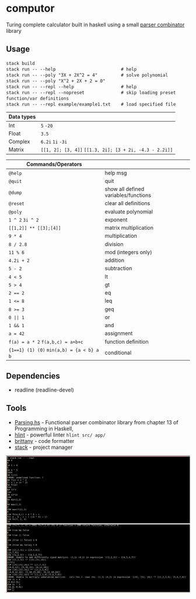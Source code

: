 # computor

Turing complete calculator built in haskell using a small [parser combinator](https://en.wikipedia.org/wiki/Parser_combinator) library

## Usage

```
stack build
stack run -- --help                         # help
stack run -- --poly "3X + 2X^2 = 4"         # solve polynomial
stack run -- --poly "X^2 + 2X + 2 = 0"
stack run -- --repl --help                  # help
stack run -- --repl --nopreset              # skip loading preset function/var definitions
stack run -- --repl example/example1.txt    # load specified file
```

| Data types |                                                         |
|------------|---------------------------------------------------------|
| Int        | `5` `-20`                                               |
| Float      | `3.5`                                                   |
| Complex    | `6.2i` `1i` `-3i`                                       |
| Matrix     | `[[1, 2]; [3, 4]]` `[[1.3, 2i]; [3 + 2i, -4.3 - 2.2i]]` |

| Commands/Operators                        |                                      |
|-------------------------------------------|--------------------------------------|
| `@help`                                   | help msg                             |
| `@quit`                                   | quit                                 |
| `@dump`                                   | show all defined variables/functions |
| `@reset`                                  | clear all definitions                |
| `@poly`                                   | evaluate polynomial                  |
| `1 ^ 2` `3i ^ 2`                          | exponent                             |
| `[[1,2]] ** [[3];[4]]`                    | matrix multiplication                |
| `9 * 4`                                   | multiplication                       |
| `8 / 2.8`                                 | division                             |
| `11 % 6`                                  | mod (integers only)                  |
| `4.2i + 2`                                | addition                             |
| `5 - 2`                                   | subtraction                          |
| `4 < 5`                                   | lt                                   |
| `5 > 4`                                   | gt                                   |
| `2 == 2`                                  | eq                                   |
| `1 <= 8`                                  | leq                                  |
| `8 >= 3`                                  | geq                                  |
| `0 \|\| 1`                                | or                                   |
| `1 && 1`                                  | and                                  |
| `a = 42`                                  | assignment                           |
| `f(a) = a * 2` `f(a,b,c) = a+b+c`         | function definition                  |
| `{1==1} (1) (0)` `min(a,b) = {a < b} a b` | conditional                          |

## Dependencies

- readline (readline-devel)

## Tools

- [Parsing.hs](https://www.youtube.com/watch?v=dDtZLm7HIJs) - Functional parser combinator library from chapter 13 of Programming in Haskell,
- [hlint](https://hackage.haskell.org/package/hlint) - powerful linter `hlint src/ app/`
- [brittany](https://hackage.haskell.org/package/brittany) - code formatter
- [stack](https://docs.haskellstack.org/en/stable/README/) - project manager


![screenshot1](./example/computor1.png)
![screenshot2](./example/computor2.png)
